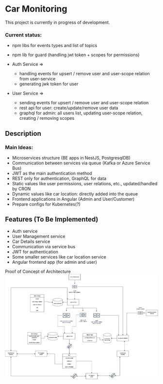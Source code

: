 # Car Monitoring

This project is currently in progress of development.


### Current status:
- npm libs for events types and list of topics
- npm lib for guard (handling jwt token + scopes for permissions)
- Auth Service => 
  - handling events for upsert / remove user and user-scope relation from user-service
  - generating jwk token for user
  
- User Service =>
    - sending events for upsert / remove user and user-scope relation
    - rest api for user: create/update/remove user data
    - graphql for admin: all users list, updating user-scope relation, creating / removing scopes

## Description

### Main Ideas:
- Microservices structure (BE apps in NestJS, PostgresqlDB)
- Communication between services via queue (Kafka or Azure Service Bus)
- JWT as the main authentication method
- REST only for authentication, GraphQL for data
- Static values like user permissions, user relations, etc., updated/handled by CRON
- Dynamic values like car location: directly added into the queue
- Frontend applications in Angular (Admin and User/Customer)
- Prepare configs for Kubernetes(?)

## Features (To Be Implemented)

- Auth service
- User Management service
- Car Details service
- Communication via service bus
- JWT for authentication
- Some smaller services like car location service
- Angular frontend app (for admin and user)

Proof of Concept of Architecture
![POC services architecture](Car-Monitoring.png)
